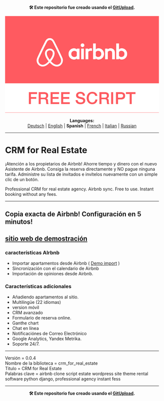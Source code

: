 <p align="center"><b>🛠️ Este repositorio fue creado usando el <a href="https://gitupload.com">GitUpload</a>.</b></p>
<p align="center"><a href="https://estate.im"><img src="https://github.com/markolofsen/airbnb_clone_script//blob/master/.banners/banner_es.jpg?raw=1" /></a></p>
<p align="center"><b>Languages:</b><br /><a href="https://github.com/markolofsen/airbnb_clone_script/blob/master/README_de.md">Deutsch</a> | <a href="https://github.com/markolofsen/airbnb_clone_script/blob/master/README.md">English</a> | <b>Spanish</b> | <a href="https://github.com/markolofsen/airbnb_clone_script/blob/master/README_fr.md">French</a> | <a href="https://github.com/markolofsen/airbnb_clone_script/blob/master/README_it.md">Italian</a> | <a href="https://github.com/markolofsen/airbnb_clone_script/blob/master/README_ru.md">Russian</a></p>

---

# CRM for Real Estate
¡Atención a los propietarios de Airbnb! Ahorre tiempo y dinero con el nuevo Asistente de Airbnb. Consiga la reserva directamente y NO pague ninguna tarifa. Administre su lista de invitados e invítelos nuevamente con un simple clic de un botón.

Professional CRM for real estate agency. Airbnb sync. Free to use. Instant booking without any fees.

<hr />

## Copia exacta de Airbnb! Configuración en 5 minutos!
## <a href="https://demo.estate.im">sitio web de demostración</a>

### características AIrbnb
* Importar apartamentos desde Airbnb ( <a href="https://estate.im/">Demo import</a> )
* Sincronización con el calendario de Airbnb
* Importación de opiniones desde Airbnb.


### Características adicionales
* Añadiendo apartamentos al sitio.
* Multilingüe (22 idiomas)
* version móvil
* CRM avanzado
* Formulario de reserva online.
* Ganthe chart
* Chat en línea
* Notificaciónes de Correo Electrónico
* Google Analytics, Yandex Metrika.
* Soporte 24/7.


<hr />

Versión = 0.0.4 <br />
Nombre de la biblioteca = crm_for_real_estate <br />
Título = CRM for Real Estate <br />
Palabras clave = airbnb clone script estate wordpress site theme rental software python django, professional agency instant fess <br />


---

<p align="center"><b>🛠️ Este repositorio fue creado usando el <a href="https://gitupload.com">GitUpload</a>.</b></p>